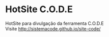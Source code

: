 HotSite C.O.D.E
=========

HotSite para divulgação da ferramenta C.O.D.E    
Visite http://sistemacode.github.io/site-code/
